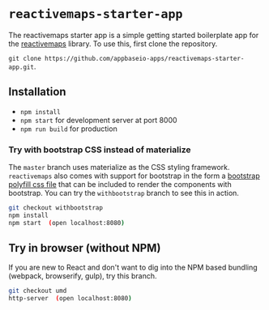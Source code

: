 # `reactivemaps-starter-app`

The reactivemaps starter app is a simple getting started boilerplate app for the [reactivemaps](https://github.com/appbaseio/reactivemaps) library. To use this, first clone the repository.

`git clone https://github.com/appbaseio-apps/reactivemaps-starter-app.git`.

## Installation

- `npm install`
- `npm start` for development server at port 8000
- `npm run build` for production

### Try with bootstrap CSS instead of materialize

The `master` branch uses materialize as the CSS styling framework. `reactivemaps` also comes with support for bootstrap in the form a [bootstrap polyfill css file](https://github.com/appbaseio/reactivemaps/blob/dev/dist/css/bootstrap.polyfill.min.css) that can be included to render the components with bootstrap. You can try the `withbootstrap` branch to see this in action.

```sh
git checkout withbootstrap
npm install
npm start  (open localhost:8080)
```

## Try in browser (without NPM)

If you are new to React and don't want to dig into the NPM based bundling (webpack, browserify, gulp), try this branch.

```sh
git checkout umd
http-server  (open localhost:8080)
```
